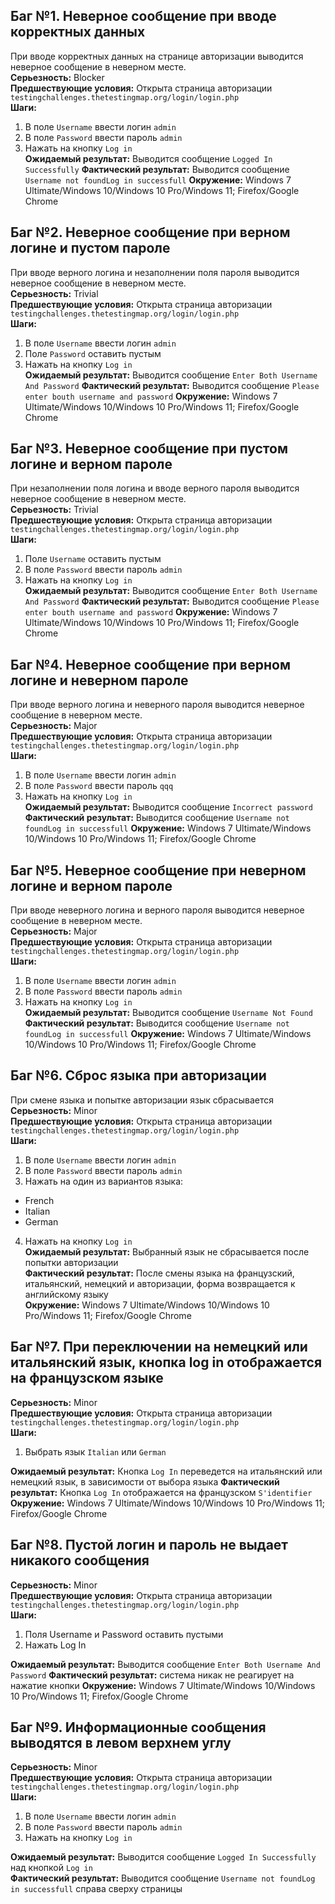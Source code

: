 ﻿

## Баг №1. Неверное сообщение при вводе корректных данных  
При вводе корректных данных на странице авторизации выводится неверное сообщение в неверном месте.  
**Серьезность:** Blocker  
**Предшествующие условия:** Открыта страница авторизации `testingchallenges.thetestingmap.org/login/login.php`  
**Шаги:**  
1. В поле `Username` ввести логин `admin`  
2. В поле `Password` ввести пароль `admin`  
3. Нажать на кнопку `Log in`  
**Ожидаемый результат:** Выводится сообщение `Logged In Successfully` 
**Фактический результат:** Выводится сообщение `Username not foundLog in successfull` 
**Окружение:** Windows 7 Ultimate/Windows 10/Windows 10 Pro/Windows 11; Firefox/Google Chrome  
  
## Баг №2. Неверное сообщение при верном логине и пустом пароле  
При вводе верного логина и незаполнении поля пароля выводится неверное сообщение в неверном месте.  
**Серьезность:** Trivial  
**Предшествующие условия:** Открыта страница авторизации `testingchallenges.thetestingmap.org/login/login.php`  
**Шаги:**  
1. В поле `Username` ввести логин `admin`  
2. Поле `Password` оставить пустым  
3. Нажать на кнопку `Log in`  
**Ожидаемый результат:** Выводится сообщение `Enter Both Username And Password`
**Фактический результат:** Выводится сообщение `Please enter bouth username and password`
**Окружение:** Windows 7 Ultimate/Windows 10/Windows 10 Pro/Windows 11; Firefox/Google Chrome  
  
## Баг №3. Неверное сообщение при пустом логине и верном пароле  
При незаполнении поля логина и вводе верного пароля выводится неверное сообщение в неверном месте.  
**Серьезность:** Trivial  
**Предшествующие условия:** Открыта страница авторизации `testingchallenges.thetestingmap.org/login/login.php`  
**Шаги:**  
1. Поле `Username` оставить пустым  
2. В поле `Password` ввести пароль `admin`  
3. Нажать на кнопку `Log in`  
**Ожидаемый результат:** Выводится сообщение `Enter Both Username And Password` 
**Фактический результат:** Выводится сообщение `Please enter bouth username and password`
**Окружение:** Windows 7 Ultimate/Windows 10/Windows 10 Pro/Windows 11; Firefox/Google Chrome  
  
## Баг №4. Неверное сообщение при верном логине и неверном пароле  
При вводе верного логина и неверного пароля выводится неверное сообщение в неверном месте.  
**Серьезность:** Major  
**Предшествующие условия:** Открыта страница авторизации `testingchallenges.thetestingmap.org/login/login.php`  
**Шаги:**  
1. В поле `Username` ввести логин `admin`  
2. В поле `Password` ввести пароль `qqq`  
3. Нажать на кнопку `Log in`  
**Ожидаемый результат:** Выводится сообщение `Incorrect password` 
**Фактический результат:** Выводится сообщение `Username not foundLog in successfull`
**Окружение:** Windows 7 Ultimate/Windows 10/Windows 10 Pro/Windows 11; Firefox/Google Chrome  
  
## Баг №5. Неверное сообщение при неверном логине и верном пароле  
При вводе неверного логина и верного пароля выводится неверное сообщение в неверном месте.  
**Серьезность:** Major  
**Предшествующие условия:** Открыта страница авторизации `testingchallenges.thetestingmap.org/login/login.php`  
**Шаги:**  
1. В поле `Username` ввести логин `admin`  
2. В поле `Password` ввести пароль `admin`  
3. Нажать на кнопку `Log in`  
**Ожидаемый результат:** Выводится сообщение `Username Not Found` 
**Фактический результат:** Выводится сообщение `Username not foundLog in successfull`
**Окружение:** Windows 7 Ultimate/Windows 10/Windows 10 Pro/Windows 11; Firefox/Google Chrome  
  
## Баг №6. Сброс языка при авторизации  
При смене языка и попытке авторизации язык сбрасывается  
**Серьезность:**  Minor  
**Предшествующие условия:** Открыта страница авторизации `testingchallenges.thetestingmap.org/login/login.php`  
**Шаги:**  
1. В поле `Username` ввести логин `admin`  
2. В поле `Password` ввести пароль `admin`  
3. Нажать на один из вариантов языка:  
- French  
- Italian  
- German  
4. Нажать на кнопку `Log in`  
**Ожидаемый результат:** Выбранный язык не сбрасывается после попытки авторизации  
**Фактический результат:** После смены языка на французский, итальянский, немецкий и авторизации, форма возвращается к английскому языку  
**Окружение:** Windows 7 Ultimate/Windows 10/Windows 10 Pro/Windows 11; Firefox/Google Chrome



## Баг №7. При переключении на немецкий или итальянский язык, кнопка log in отображается на французском языке

**Серьезность:**  Minor  
**Предшествующие условия:** Открыта страница авторизации `testingchallenges.thetestingmap.org/login/login.php`  
**Шаги:**  
1. Выбрать язык `Italian` или `German`

**Ожидаемый результат:** Кнопка `Log In`  переведется на итальянский или немецкий язык, в зависимости от выбора языка
**Фактический результат:** Кнопка `Log In` отображается на французском `S'identifier`
**Окружение:** Windows 7 Ultimate/Windows 10/Windows 10 Pro/Windows 11; Firefox/Google Chrome

## Баг №8.  Пустой логин и пароль не выдает никакого сообщения

**Серьезность:**  Minor  
**Предшествующие условия:** Открыта страница авторизации `testingchallenges.thetestingmap.org/login/login.php`  
**Шаги:**  
1. Поля Username и Password оставить пустыми
2. Нажать Log In

**Ожидаемый результат:**  Выводится сообщение `Enter Both Username And Password` 
**Фактический результат:** система никак не реагирует на нажатие кнопки
**Окружение:** Windows 7 Ultimate/Windows 10/Windows 10 Pro/Windows 11; Firefox/Google Chrome  

## Баг №9. Информационные сообщения выводятся в левом верхнем углу

**Серьезность:**  Minor  
**Предшествующие условия:** Открыта страница авторизации `testingchallenges.thetestingmap.org/login/login.php`  
**Шаги:**  
1. В поле `Username` ввести логин `admin`  
2. В поле `Password` ввести пароль `admin`  
3. Нажать на кнопку `Log in`  

**Ожидаемый результат:** Выводится сообщение `Logged In Successfully` над кнопкой `Log in`  
**Фактический результат:** Выводится сообщение `Username not foundLog in successfull` справа сверху страницы 



